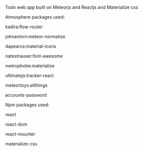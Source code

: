 Todo web app built on Meteorjs and Reactjs and Materialize css

Atmosphere packages used:

kadira:flow-router

johnantoni:meteor-normalize

dapearce:material-icons

natestrauser:font-awesome

metrophobe:materialize

ultimatejs:tracker-react

meteortoys:allthings

accounts-password


Npm packages used:

react

react-dom

react-mounter

materialize-css

